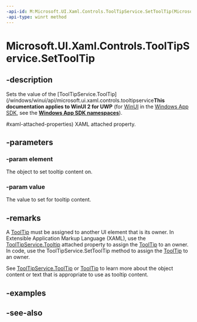 ```yaml
---
-api-id: M:Microsoft.UI.Xaml.Controls.ToolTipService.SetToolTip(Microsoft.UI.Xaml.DependencyObject,System.Object)
-api-type: winrt method
---
```


<!-- Method syntax
public void SetToolTip(Windows.UI.Xaml.DependencyObject element, System.Object value)
-->

# Microsoft.UI.Xaml.Controls.ToolTipService.SetToolTip

## -description
Sets the value of the [ToolTipService.ToolTip](/windows/winui/api/microsoft.ui.xaml.controls.tooltipservice**This documentation applies to WinUI 2 for UWP** (for [WinUI](/windows/apps/winui/winui3/) in the [Windows App SDK](/windows/apps/windows-app-sdk/), see the **[Windows App SDK namespaces](/windows/windows-app-sdk/api/winrt/)**).

#xaml-attached-properties) XAML attached property.

## -parameters
### -param element
The object to set tooltip content on.

### -param value
The value to set for tooltip content.

## -remarks
A [ToolTip](tooltip.md) must be assigned to another UI element that is its owner. In Extensible Application Markup Language (XAML), use the [ToolTipService.Tooltip](/windows/winui/api/microsoft.ui.xaml.controls.tooltipservice#xaml-attached-properties) attached property to assign the [ToolTip](tooltip.md) to an owner. In code, use the ToolTipService.SetToolTip method to assign the [ToolTip](tooltip.md) to an owner.

See [ToolTipService.ToolTip](/windows/winui/api/microsoft.ui.xaml.controls.tooltipservice#xaml-attached-properties) or [ToolTip](tooltip.md) to learn more about the object content or text that is appropriate to use as tooltip content.

## -examples

## -see-also
